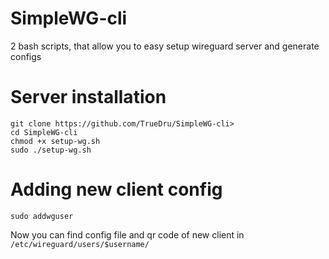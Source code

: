 # SimpleWG-cli
2 bash scripts, that allow you to easy setup wireguard server and generate configs
# Server installation
```
git clone https://github.com/TrueDru/SimpleWG-cli>
cd SimpleWG-cli
chmod +x setup-wg.sh
sudo ./setup-wg.sh
```
# Adding new client config
```
sudo addwguser
```
Now you can find config file and qr code of new client in `/etc/wireguard/users/$username/`
